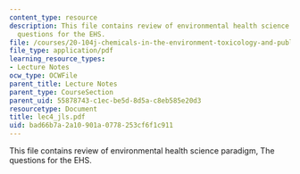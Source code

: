 ```yaml
---
content_type: resource
description: This file contains review of environmental health science paradigm, The
  questions for the EHS.
file: /courses/20-104j-chemicals-in-the-environment-toxicology-and-public-health-be-104j-spring-2005/bad66b7a2a10901a0778253cf6f1c911_lec4_jls.pdf
file_type: application/pdf
learning_resource_types:
- Lecture Notes
ocw_type: OCWFile
parent_title: Lecture Notes
parent_type: CourseSection
parent_uid: 55878743-c1ec-be5d-8d5a-c8eb585e20d3
resourcetype: Document
title: lec4_jls.pdf
uid: bad66b7a-2a10-901a-0778-253cf6f1c911
---
```

This file contains review of environmental health science paradigm, The questions for the EHS.

